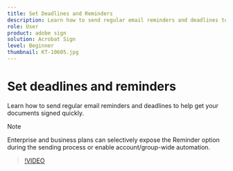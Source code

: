 ```yaml
---
title: Set Deadlines and Reminders
description: Learn how to send regular email reminders and deadlines to help get your documents signed quickly
role: User
product: adobe sign
solution: Acrobat Sign
level: Beginner
thumbnail: KT-10605.jpg
---
```

# Set deadlines and reminders

Learn how to send regular email reminders and deadlines to help get your documents signed quickly.

>[!NOTE]
>
>Enterprise and business plans can selectively expose the Reminder option during the sending process or enable account/group-wide automation.

>[!VIDEO](https://video.tv.adobe.com/v/3411445?hidetitle=true)
